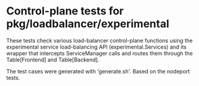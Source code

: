 
# Control-plane tests for pkg/loadbalancer/experimental

These tests check various load-balancer control-plane functions using the
experimental service load-balancing API (experimental.Services) and its
wrapper that intercepts ServiceManager calls and routes them through the
Table[Frontend] and Table[Backend].

The test cases were generated with 'generate.sh'. Based on
the nodeport tests.
